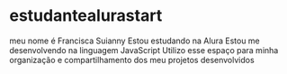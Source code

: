 # estudantealurastart
meu nome é Francisca Suianny
Estou estudando na Alura
Estou me desenvolvendo na linguagem JavaScript
Utilizo esse espaço para minha organização e compartilhamento dos meu projetos desenvolvidos
